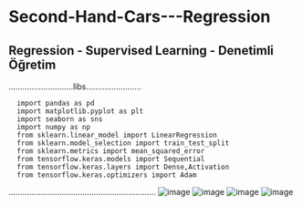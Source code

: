 # Second-Hand-Cars---Regression
## Regression - Supervised Learning - Denetimli Öğretim
............................libs........................

      import pandas as pd 
      import matplotlib.pyplot as plt 
      import seaborn as sns        
      import numpy as np
      from sklearn.linear_model import LinearRegression  
      from sklearn.model_selection import train_test_split
      from sklearn.metrics import mean_squared_error
      from tensorflow.keras.models import Sequential
      from tensorflow.keras.layers import Dense,Activation
      from tensorflow.keras.optimizers import Adam
      
................................................................
![image](https://github.com/omrbhdr/Second-Hand-Cars---Regression/assets/12261537/980d4160-655b-444b-95cf-a2723cd91ad8)
![image](https://github.com/omrbhdr/Second-Hand-Cars---Regression/assets/12261537/7604dfa3-c70b-410f-af9b-3e92c695d71b)
![image](https://github.com/omrbhdr/Second-Hand-Cars---Regression/assets/12261537/ff7d8bfc-fdc3-4f51-a2b2-5dc3ed44788b)
![image](https://github.com/omrbhdr/Second-Hand-Cars---Regression/assets/12261537/757361e2-6e5c-4743-8061-b56f2463b88e)
